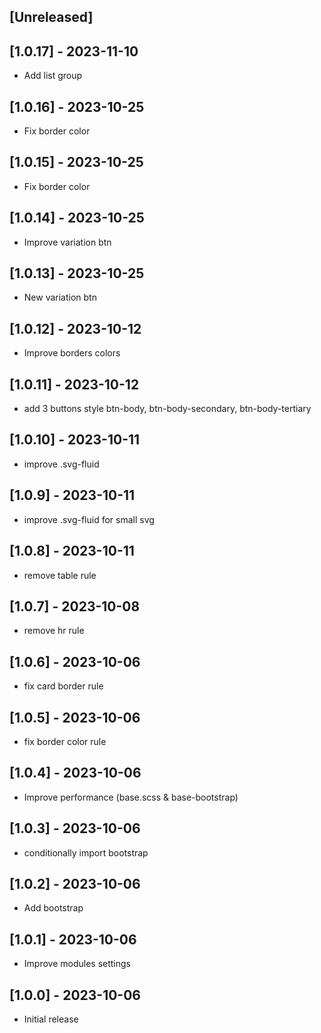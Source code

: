 ## [Unreleased]

## [1.0.17] - 2023-11-10

- Add list group

## [1.0.16] - 2023-10-25

- Fix border color

## [1.0.15] - 2023-10-25

- Fix border color

## [1.0.14] - 2023-10-25

- Improve variation btn

## [1.0.13] - 2023-10-25

- New variation btn

## [1.0.12] - 2023-10-12

- Improve borders colors

## [1.0.11] - 2023-10-12

- add 3 buttons style btn-body, btn-body-secondary, btn-body-tertiary

## [1.0.10] - 2023-10-11

- improve .svg-fluid

## [1.0.9] - 2023-10-11

- improve .svg-fluid for small svg

## [1.0.8] - 2023-10-11

- remove table rule

## [1.0.7] - 2023-10-08

- remove hr rule

## [1.0.6] - 2023-10-06

- fix card border rule

## [1.0.5] - 2023-10-06

- fix border color rule

## [1.0.4] - 2023-10-06

- Improve performance (base.scss & base-bootstrap)

## [1.0.3] - 2023-10-06

- conditionally import bootstrap

## [1.0.2] - 2023-10-06

- Add bootstrap

## [1.0.1] - 2023-10-06

- Improve modules settings

## [1.0.0] - 2023-10-06

- Initial release

